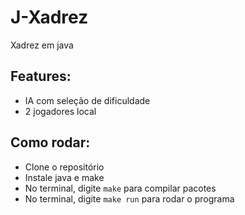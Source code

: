 # J-Xadrez
Xadrez em java
## Features:
- IA com seleção de dificuldade
- 2 jogadores local
## Como rodar:
- Clone o repositório
- Instale java e make
- No terminal, digite `make` para compilar pacotes
- No terminal, digite `make run` para rodar o programa